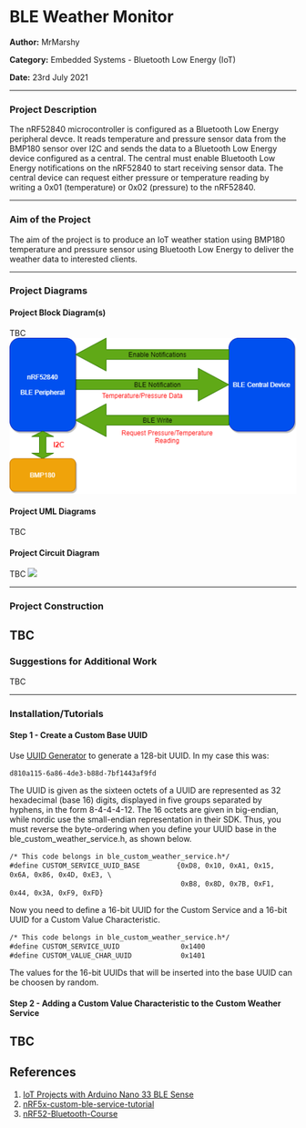 # BLE Weather Monitor
**Author:** MrMarshy

**Category:** Embedded Systems - Bluetooth Low Energy (IoT)

**Date:** 23rd July 2021

----------------------------------------------------------------------

### Project Description
The nRF52840 microcontroller is configured as a Bluetooth Low Energy peripheral devce. It reads temperature and 
pressure sensor data from the BMP180 sensor over I2C and sends the data to a Bluetooth Low Energy device 
configured as a central. The central must enable Bluetooth Low Energy notifications on the nRF52840 to start 
receiving sensor data. The central device can request either pressure or temperature reading by writing a 0x01 
(temperature) or 0x02 (pressure) to the nRF52840.


----------------------------------------------------------------------

### Aim of the Project
The aim of the project is to produce an IoT weather station using BMP180 temperature and pressure sensor using
Bluetooth Low Energy to deliver the weather data to interested clients. 


----------------------------------------------------------------------

### Project Diagrams


#### Project Block Diagram(s)
TBC
![](Docs/Img/BlockDiagram.png)

#### Project UML Diagrams
TBC
#### Project Circuit Diagram
TBC
![](Docs/Img/example.png)


----------------------------------------------------------------------

### Project Construction
TBC
----------------------------------------------------------------------

### Suggestions for Additional Work
TBC

----------------------------------------------------------------------
### Installation/Tutorials

#### Step 1 - Create a Custom Base UUID
Use [UUID Generator](https://www.uuidgenerator.net/version4) to generate a 128-bit UUID.
In my case this was:
```
d810a115-6a86-4de3-b88d-7bf1443af9fd
```
The UUID is given as the sixteen octets of a UUID are represented as 32 hexadecimal (base 16) digits, displayed in five groups separated by hyphens, in the form 8-4-4-4-12. The 16 octets are given in big-endian, while nordic use the small-endian representation in their SDK. Thus, you must reverse the byte-ordering when you define your UUID base in the ble_custom_weather_service.h, as shown below.
```
/* This code belongs in ble_custom_weather_service.h*/
#define CUSTOM_SERVICE_UUID_BASE         {0xD8, 0x10, 0xA1, 0x15, 0x6A, 0x86, 0x4D, 0xE3, \
                                          0xB8, 0x8D, 0x7B, 0xF1, 0x44, 0x3A, 0xF9, 0xFD}

```

Now you need to define a 16-bit UUID for the Custom Service and a 16-bit UUID for a Custom Value Characteristic.
```
/* This code belongs in ble_custom_weather_service.h*/
#define CUSTOM_SERVICE_UUID               0x1400
#define CUSTOM_VALUE_CHAR_UUID            0x1401
```
The values for the 16-bit UUIDs that will be inserted into the base UUID can be choosen by random.

#### Step 2 - Adding a Custom Value Characteristic to the Custom Weather Service

TBC
----------------------------------------------------------------------

## References
1. [IoT Projects with Arduino Nano 33 BLE Sense](https://www.apress.com/gp/book/9781484264577)
2. [nRF5x-custom-ble-service-tutorial](https://github.com/NordicPlayground/nRF5x-custom-ble-service-tutorial)
3. [nRF52-Bluetooth-Course](https://github.com/NordicPlayground/nRF52-Bluetooth-Course)